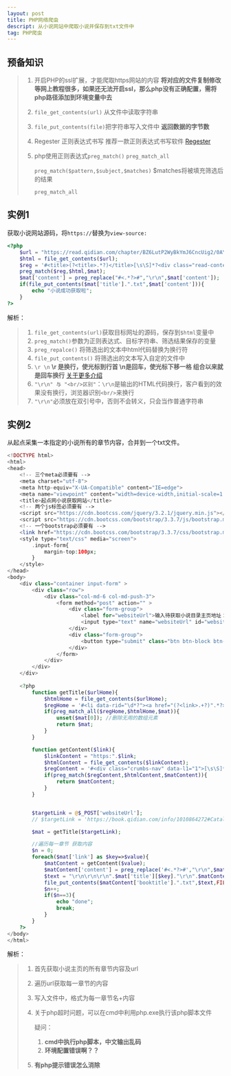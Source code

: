 ```yaml
---
layout: post
title: PHP网络爬虫
descript: 从小说网站中爬取小说并保存到txt文件中
tag: PHP爬虫
---
```


## 预备知识

> 1. 开启PHP的ssl扩展，才能爬取https网站的内容   **将对应的文件复制修改等网上教程很多，如果还无法开启ssl，那么php没有正确配置，需将php路径添加到环境变量中去**
>
> 2. `file_get_contents(url)` 从文件中读取字符串
>
> 3. `file_put_contents(file)`把字符串写入文件中 **返回数据的字节数**
>
> 4. Regester 正则表达式书写 推荐一款正则表达式书写软件 [Regester](https://deerchao.net/tools/regester/index.htm)
>
> 5. php使用正则表达式`preg_match()` `preg_match_all`
>
>    `preg_match($pattern,$subject,$matches)` $matches将被填充筛选后的结果 
>
>    `preg_match_all`

## 实例1

获取小说网站源码，将`https://`替换为`view-source:`

```php
<?php
	$url = "https://read.qidian.com/chapter/BZ6LutP2WyBkYmJ6CncUig2/0AYtwCo-nI76ItTi_ILQ7A2";
	$html = file_get_contents($url);
	$reg = '#<title>(?<title>.*?)</title>[\s\S]*?<div class="read-content j_readContent">(?<content>[\s\S]*?)</div>#';
	preg_match($reg,$html,$mat);
	$mat['content'] = preg_replace("#<.*?>#","\r\n",$mat['content']);  //"\r\n"必须放在双引号中，否则不会转义，只会当作普通字符串
	if(file_put_contents($mat['title'].".txt",$mat['content'])){
		echo "小说成功获取啦";
	}
?> 
```

解析：

> 1. `file_get_contents(url)`获取目标网址的源码，保存到`$html`变量中
> 2. `preg_match()`参数为正则表达式、目标字符串、筛选结果保存的变量
> 3. `preg_repalce()` 将筛选出的文本中html代码替换为换行符
> 4. `file_put_contents()` 将筛选出的文本写入自定的文件中
> 5. `\r \n` **\r 是换行，使光标到行首 \\n是回车，使光标下移一格 组合以来就是回车换行**  [关于更多介绍](https://www.cnblogs.com/phpxuetang/p/6570838.html)
> 6. `"\r\n" 与 "<br/>区别"`：`\r\n`是输出的HTML代码换行，客户看到的效果没有换行，浏览器识别`<br/>`来换行
> 7. `"\r\n"`必须放在双引号中，否则不会转义，只会当作普通字符串

## 实例2

从起点采集一本指定的小说所有的章节内容，合并到一个txt文件。

```php
<!DOCTYPE html>
<html>
<head>
	<!-- 三个meta必须要有 -->
	<meta charset="utf-8">
	<meta http-equiv="X-UA-Compatible" content="IE=edge">
	<meta name="viewpoint" content="width=device-width,initial-scale=1.0">
   	<title>起点网小说获取网站</title>
   	<!-- 两个js标签必须要有 -->
   	<script src="https://cdn.bootcss.com/jquery/3.2.1/jquery.min.js"></script>
   	<script src="https://cdn.bootcss.com/bootstrap/3.3.7/js/bootstrap.min.js"></script>
   	<!-- 一个bootstrap必须要有 -->
 	<link href="https://cdn.bootcss.com/bootstrap/3.3.7/css/bootstrap.min.css" rel="stylesheet">
 	<style type="text/css" media="screen">
 		.input-form{
 			margin-top:100px;
 		}
 	</style>
</head>
<body>
	<div class="container input-form" >
		<div class="row">
			<div class="col-md-6 col-md-push-3">
				<form method="post" action="" >
					<div class="form-group">
						<label for="websiteUrl">输入待获取小说目录主页地址：</label>
						<input type="text" name="websiteUrl" id="websiteUrl" class="form-control" placeholder="输入小说目录网址">
					</div>
					<div class="form-group">
						<button type="submit" class="btn btn-block btn-info">获取</button>
					</div>
				</form>
			</div>
		</div>
	</div>
                          
	<?php 
		function getTitle($urlHome){
			$htmlHome = file_get_contents($urlHome);
			$regHome = '#<li data-rid="\d*?"><a href="(?<link>.+?)".*?>(?<title>.+?)</a>[\s\S]*?</li>#';
			if(preg_match_all($regHome,$htmlHome,$mat)){
				unset($mat[0]); //删除无用的数组元素
				return $mat;
			}
		}

		function getContent($link){
			$linkContent = "https:".$link;
			$htmlContent = file_get_contents($linkContent);
			$regContent = '#<div class="crumbs-nav" data-l1="1">[\s\S]*?<a class="act".*?>(?<booktitle>.*?)</a>[\s\S]*?</div>[\s\S]*?<div class="read-content j_readContent">(?<content>[\s\S]*?)</div>#';
			if(preg_match($regContent,$htmlContent,$matContent)){
				return $matContent;
			}
		}


		$targetLink = @$_POST['websiteUrl'];
		// $targetLink = 'https://book.qidian.com/info/1010864272#Catalog'; 

		$mat = getTitle($targetLink);

		//遍历每一章节 获取内容
		$n = 0;
		foreach($mat['link'] as $key=>$value){
			$matContent = getContent($value);
			$matContent['content'] = preg_replace('#<.*?>#',"\r\n",$matContent['content']);
			$text = "\r\n\r\n\r\n".$mat['title'][$key]."\r\n".$matContent['content'];
			file_put_contents($matContent['booktitle'].".txt",$text,FILE_APPEND);//文件名为小说名
			$n++;
			if($n==3){
				echo "done";
				break;
			}
		}
	?>	
</body>
</html>

```

解析：

> 1. 首先获取小说主页的所有章节内容及url
>
> 2. 遍历url获取每一章节的内容
>
> 3. 写入文件中，格式为每一章节名+内容
>
> 4. 关于php超时问题，可以在cmd中利用php.exe执行该php脚本文件
>
>    疑问：
>
>    1. **cmd中执行php脚本，中文输出乱码**
>    2. **环境配置错误啊？？**
>
> 5. **有php提示错误怎么消除**

